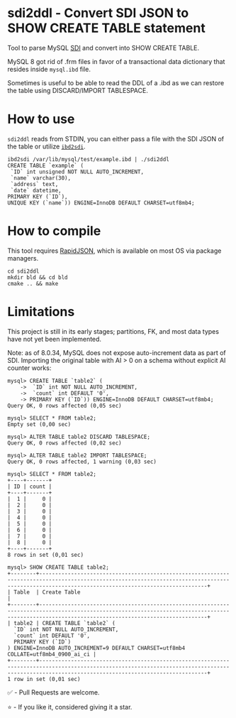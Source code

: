 # sdi2ddl - Convert SDI JSON to SHOW CREATE TABLE statement
Tool to parse MySQL [SDI](https://dev.mysql.com/doc/refman/8.0/en/serialized-dictionary-information.html) and convert into SHOW CREATE TABLE.

MySQL 8 got rid of .frm files in favor of a transactional data dictionary that resides inside `mysql.ibd` file.

Sometimes is useful to be able to read the DDL of a .ibd as we can restore the table using DISCARD/IMPORT TABLESPACE.


# How to use
`sdi2ddl` reads from STDIN, you can either pass a file with the SDI JSON of the table or utilize [`ibd2sdi`](https://dev.mysql.com/doc/refman/8.0/en/ibd2sdi.html).

```
ibd2sdi /var/lib/mysql/test/example.ibd | ./sdi2ddl
CREATE TABLE `example` (
 `ID` int unsigned NOT NULL AUTO_INCREMENT,
 `name` varchar(30),
 `address` text,
 `date` datetime,
PRIMARY KEY (`ID`),
UNIQUE KEY (`name`)) ENGINE=InnoDB DEFAULT CHARSET=utf8mb4;
```

# How to compile
This tool requires [RapidJSON](https://github.com/Tencent/rapidjson), which is available on most OS via package managers.

```
cd sdi2ddl
mkdir bld && cd bld
cmake .. && make
```

# Limitations

This project is still in its early stages; partitions, FK, and most data types have not yet been implemented.

Note: as of 8.0.34, MySQL does not expose auto-increment data as part of SDI. Importing the original table with AI > 0 on a schema without explicit AI counter works:

```
mysql> CREATE TABLE `table2` (
    ->  `ID` int NOT NULL AUTO_INCREMENT,
    ->  `count` int DEFAULT '0',
    -> PRIMARY KEY (`ID`)) ENGINE=InnoDB DEFAULT CHARSET=utf8mb4;
Query OK, 0 rows affected (0,05 sec)

mysql> SELECT * FROM table2;
Empty set (0,00 sec)

mysql> ALTER TABLE table2 DISCARD TABLESPACE;
Query OK, 0 rows affected (0,02 sec)

mysql> ALTER TABLE table2 IMPORT TABLESPACE;
Query OK, 0 rows affected, 1 warning (0,03 sec)

mysql> SELECT * FROM table2;
+----+-------+
| ID | count |
+----+-------+
|  1 |     0 |
|  2 |     0 |
|  3 |     0 |
|  4 |     0 |
|  5 |     0 |
|  6 |     0 |
|  7 |     0 |
|  8 |     0 |
+----+-------+
8 rows in set (0,01 sec)

mysql> SHOW CREATE TABLE table2;
+--------+-------------------------------------------------------------------------------------------------------------------------------------------------------------------------------------------------+
| Table  | Create Table                                                                                                                                                                                    |
+--------+-------------------------------------------------------------------------------------------------------------------------------------------------------------------------------------------------+
| table2 | CREATE TABLE `table2` (
  `ID` int NOT NULL AUTO_INCREMENT,
  `count` int DEFAULT '0',
  PRIMARY KEY (`ID`)
) ENGINE=InnoDB AUTO_INCREMENT=9 DEFAULT CHARSET=utf8mb4 COLLATE=utf8mb4_0900_ai_ci |
+--------+-------------------------------------------------------------------------------------------------------------------------------------------------------------------------------------------------+
1 row in set (0,01 sec)

```

:white_check_mark: - Pull Requests are welcome.

:star: - If you like it, considered giving it a star.

